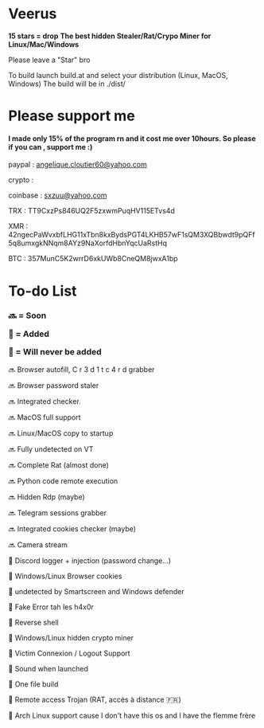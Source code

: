 # Veerus
**15 stars = drop**
**The best hidden Stealer/Rat/Crypo Miner for Linux/Mac/Windows**

Please leave a "Star" bro 

To build launch build.at and select your distribution (Linux, MacOS, Windows)
The build will be in ./dist/


<h1>Please support me</h1>
<h4>I made only 15% of the program rn and it cost me over 10hours. So please if you can , support me :)</h4>


paypal : angelique.cloutier60@yahoo.com 

crypto :

coinbase : sxzuu@yahoo.com

TRX : TT9CxzPs846UQ2F5zxwmPuqHV115ETvs4d

XMR : 42ngecPaWvxbfLHG11xTbn8kxBydsPGT4LKHB57wF1sQM3XQBbwdt9pQFf5q8umxgkNNqm8AYz9NaXorfdHbnYqcUaRstHq

BTC : 357MunC5K2wrrD6xkUWb8CneQM8jwxA1bp



<h1>To-do List</h1>

<h3>


🔜 = Soon


💚 = Added


🚫 = Will never be added</h3>

🔜 Browser autofill, C r 3 d 1 t  c 4 r d grabber

🔜 Browser password staler

🔜 Integrated checker.

🔜 MacOS full support

🔜 Linux/MacOS copy to startup

🔜 Fully undetected on VT

🔜 Complete Rat (almost done)

🔜 Python code remote execution

🔜 Hidden Rdp (maybe)

🔜 Telegram sessions grabber

🔜 Integrated cookies checker (maybe)

🔜 Camera stream



💚 Discord logger + injection (password change...)

💚 Windows/Linux Browser cookies 

💚 undetected by Smartscreen and Windows defender

💚 Fake Error tah les h4x0r

💚 Reverse shell

💚 Windows/Linux hidden crypto miner

💚 Victim Connexion / Logout Support

💚 Sound when launched

💚 One file build

💚 Remote access Trojan (RAT, accès à distance 🇫🇷)



🚫 Arch Linux support cause I don't have this os and I have the flemme frère

